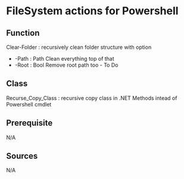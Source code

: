 # FileSystem actions for Powershell

## Function
Clear-Folder : recursively clean folder structure with option 
* -Path : Path Clean everything top of that
* -Root : Bool Remove root path too - To Do 

## Class
Recurse_Copy_Class : recursive copy class in .NET Methods intead of Powershell cmdlet

## Prerequisite 
N/A

## Sources
N/A
